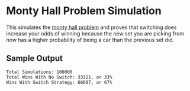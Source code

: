 # Monty Hall Problem Simulation

This simulates the [monty hall problem](https://en.wikipedia.org/wiki/Monty_Hall_problem) and proves that switching
does increase your odds of winning because the new set you are picking from now has a higher probability of being a 
car than the previous set did.

## Sample Output

    Total Simulations: 100000
    Total Wins With No Switch: 33321, or 33%
    Wins With Switch Strategy: 66607, or 67%
